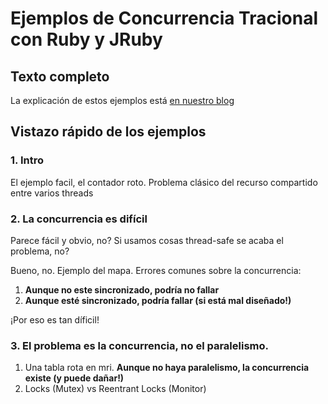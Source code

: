 # Ejemplos de Concurrencia Tracional con Ruby y JRuby

## Texto completo 

La explicación de estos ejemplos está [en nuestro blog](https://medium.com/@flbulgarelli/arquitecturas-concurrentes-episodio-2-algo-llamado-concurrencia-ab4994870eb1) 

## Vistazo rápido de los ejemplos

### 1. Intro

El ejemplo facil, el contador roto. Problema clásico del recurso compartido entre varios threads

### 2. La concurrencia es difícil

Parece fácil y obvio, no? Si usamos cosas thread-safe se acaba el problema, no?

Bueno, no. Ejemplo del mapa. Errores comunes sobre la concurrencia: 
  1. **Aunque no este sincronizado, podría no fallar**
  2. **Aunque esté sincronizado, podría fallar (si está mal diseñado!)**

¡Por eso es tan díficil!  

### 3. El problema es la concurrencia, no el paralelismo. 
  
  1. Una tabla rota en mri. **Aunque no haya paralelismo, la concurrencia existe (y puede dañar!)**
  2. Locks (Mutex) vs Reentrant Locks (Monitor)

